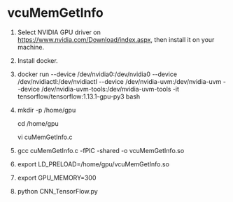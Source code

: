 # vcuMemGetInfo

1. Select NVIDIA GPU driver on https://www.nvidia.com/Download/index.aspx, then install it on your machine.

2. Install docker.

3. docker run --device /dev/nvidia0:/dev/nvidia0 --device /dev/nvidiactl:/dev/nvidiactl --device /dev/nvidia-uvm:/dev/nvidia-uvm --device /dev/nvidia-uvm-tools:/dev/nvidia-uvm-tools -it tensorflow/tensorflow:1.13.1-gpu-py3 bash

4. mkdir -p /home/gpu

   cd /home/gpu
   
   vi cuMemGetInfo.c

5. gcc cuMemGetInfo.c -fPIC -shared -o vcuMemGetInfo.so

6. export LD_PRELOAD=/home/gpu/vcuMemGetInfo.so

7. export GPU_MEMORY=300

8. python CNN_TensorFlow.py
